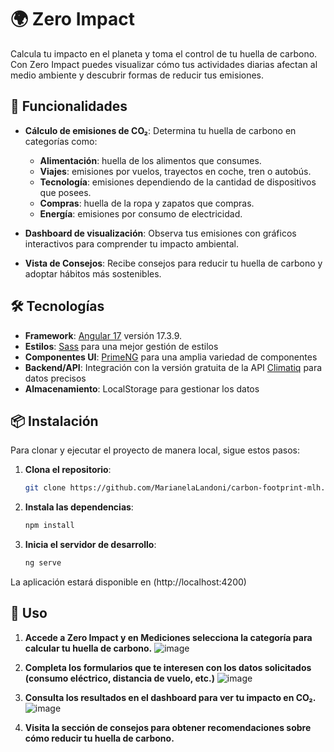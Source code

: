 # 🌍 Zero Impact

Calcula tu impacto en el planeta y toma el control de tu huella de carbono. Con Zero Impact puedes visualizar cómo tus actividades diarias afectan al medio ambiente y descubrir formas de reducir tus emisiones. 

## 🚀 Funcionalidades

- **Cálculo de emisiones de CO₂**: Determina tu huella de carbono en categorías como:
  - **Alimentación**: huella de los alimentos que consumes.
  - **Viajes**: emisiones por vuelos, trayectos en coche, tren o autobús.
  - **Tecnología**: emisiones dependiendo de la cantidad de dispositivos que posees.
  - **Compras**: huella de la ropa y zapatos que compras.
  - **Energía**: emisiones por consumo de electricidad.

- **Dashboard de visualización**: Observa tus emisiones con gráficos interactivos para comprender tu impacto ambiental.

- **Vista de Consejos**: Recibe consejos para reducir tu huella de carbono y adoptar hábitos más sostenibles.

## 🛠️ Tecnologías

- **Framework**: [Angular 17](https://angular.io/) versión 17.3.9.
- **Estilos**: [Sass](https://sass-lang.com/) para una mejor gestión de estilos
- **Componentes UI**: [PrimeNG](https://www.primefaces.org/primeng/) para una amplia variedad de componentes
- **Backend/API**: Integración con la versión gratuita de la API [Climatiq](https://www.climatiq.io/) para datos precisos
- **Almacenamiento**: LocalStorage para gestionar los datos

## 📦 Instalación

Para clonar y ejecutar el proyecto de manera local, sigue estos pasos:

1. **Clona el repositorio**:
   ```bash
   git clone https://github.com/MarianelaLandoni/carbon-footprint-mlh.git

2. **Instala las dependencias**:
   ```bash
   npm install

3. **Inicia el servidor de desarrollo**:
   ```bash
   ng serve

La aplicación estará disponible en (http://localhost:4200) 

## 🌱 Uso

1. **Accede a Zero Impact y en Mediciones selecciona la categoría para calcular tu huella de carbono.**
   ![image](https://github.com/user-attachments/assets/e5c199be-f85f-40ec-a955-2db9008c2859)
   
2. **Completa los formularios que te interesen con los datos solicitados (consumo eléctrico, distancia de vuelo, etc.)**
   ![image](https://github.com/user-attachments/assets/d701f77c-b580-49e7-ad21-a3799579ecef)
   
3. **Consulta los resultados en el dashboard para ver tu impacto en CO₂.**
   ![image](https://github.com/user-attachments/assets/f00fb8e9-298e-43b8-a51b-5fda73f8acde)

4. **Visita la sección de consejos para obtener recomendaciones sobre cómo reducir tu huella de carbono.**

